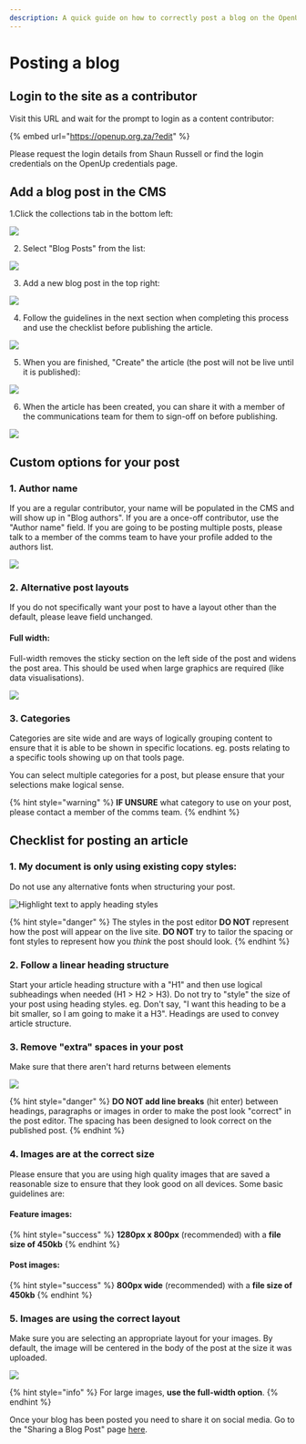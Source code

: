 ```yaml
---
description: A quick guide on how to correctly post a blog on the OpenUp website
---
```


# Posting a blog

## Login to the site as a contributor

Visit this URL and wait for the prompt to login as a content contributor:

{% embed url="https://openup.org.za/?edit" %}

Please request the login details from Shaun Russell or find the login credentials on the OpenUp credentials page.

## Add a blog post in the CMS

1.Click the collections tab in the bottom left:

![](../../.gitbook/assets/image%20%2811%29.png)

2. Select "Blog Posts" from the list:

![](../../.gitbook/assets/image%20%287%29.png)

3. Add a new blog post in the top right:

![](../../.gitbook/assets/image%20%289%29.png)

4. Follow the guidelines in the next section when completing this process and use the checklist before publishing the article.

![](../../.gitbook/assets/image%20%284%29.png)

5. When you are finished, "Create" the article \(the post will not be live until it is published\):

![](../../.gitbook/assets/image.png)

6. When the article has been created, you can share it with a member of the communications team for them to sign-off on before publishing.

![](../../.gitbook/assets/image%20%285%29.png)

## Custom options for your post

### 1. Author name

If you are a regular contributor, your name will be populated in the CMS and will show up in "Blog authors". If you are a once-off contributor, use the "Author name" field. If you are going to be posting multiple posts, please talk to a member of the comms team to have your profile added to the authors list.

![](../../.gitbook/assets/image%20%286%29.png)

### 2. Alternative post layouts

If you do not specifically want your post to have a layout other than the default, please leave field unchanged.

#### Full width:

Full-width removes the sticky section on the left side of the post and widens the post area. This should be used when large graphics are required \(like data visualisations\).

![](../../.gitbook/assets/image%20%2810%29.png)

### 3. Categories

Categories are site wide and are ways of logically grouping content to ensure that it is able to be shown in specific locations. eg. posts relating to a specific tools showing up on that tools page.

You can select multiple categories for a post, but please ensure that your selections make logical sense. 

{% hint style="warning" %}
**IF UNSURE** what category to use on your post, please contact a member of the comms team.
{% endhint %}

## Checklist for posting an article

### 1. My document is only using existing copy styles:

Do not use any alternative fonts when structuring your post.

![Highlight text to apply heading styles](../../.gitbook/assets/image%20%281%29.png)

{% hint style="danger" %}
The styles in the post editor **DO NOT** represent how the post will appear on the live site. **DO NOT** try to tailor the spacing or font styles to represent how you _think_ the post should look.
{% endhint %}

### 2. Follow a linear heading structure

Start your article heading structure with a "H1" and then use logical subheadings when needed \(H1 &gt; H2 &gt; H3\). Do not try to "style" the size of your post using heading styles. eg. Don't say, "I want this heading to be a bit smaller, so I am going to make it a H3". Headings are used to convey article structure.

### 3. Remove "extra" spaces in your post

Make sure that there aren't hard returns between elements

![](../../.gitbook/assets/article-spacing.png)

{% hint style="danger" %}
**DO NOT add line breaks** \(hit enter\) between headings, paragraphs or images in order to make the post look "correct" in the post editor. The spacing has been designed to look correct on the published post.
{% endhint %}

### 4. Images are at the correct size

Please ensure that you are using high quality images that are saved a reasonable size to ensure that they look good on all devices. Some basic guidelines are:

#### **Feature images:**

{% hint style="success" %}
**1280px x 800px** \(recommended\) with a **file size of 450kb**
{% endhint %}

#### **Post images:**

{% hint style="success" %}
**800px wide** \(recommended\) with a **file size of 450kb**
{% endhint %}

### 5. Images are using the correct layout

Make sure you are selecting an appropriate layout for your images. By default, the image will be centered in the body of the post at the size it was uploaded. 

![](../../.gitbook/assets/image%20%282%29.png)

{% hint style="info" %}
For large images, **use the full-width option**.
{% endhint %}

Once your blog has been posted you need to share it on social media. Go to the "Sharing a Blog Post" page [here](sharing-a-blog-post.md). 

